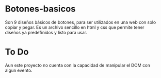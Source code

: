# Botones-basicos

Son 9 diseños básicos de botones, para ser utilizados en una web con solo copiar y pegar. Es un archivo sencillo en html y css
que permite tener diseños ya predefinidos y listo para usar.

# To Do

Aun este proyecto no cuenta con la capacidad de manipular el DOM con algun evento.

